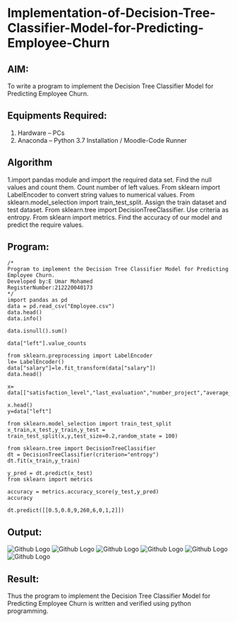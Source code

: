 # Implementation-of-Decision-Tree-Classifier-Model-for-Predicting-Employee-Churn

## AIM:
To write a program to implement the Decision Tree Classifier Model for Predicting Employee Churn.

## Equipments Required:
1. Hardware – PCs
2. Anaconda – Python 3.7 Installation / Moodle-Code Runner

## Algorithm
1.import pandas module and import the required data set.
Find the null values and count them.
Count number of left values.
From sklearn import LabelEncoder to convert string values to numerical values.
From sklearn.model_selection import train_test_split.
Assign the train dataset and test dataset.
From sklearn.tree import DecisionTreeClassifier.
Use criteria as entropy.
From sklearn import metrics.
Find the accuracy of our model and predict the require values. 
 
 
 

## Program:
~~~
/*
Program to implement the Decision Tree Classifier Model for Predicting Employee Churn.
Developed by:E Umar Mohamed 
RegisterNumber:212220040173  
*/
import pandas as pd
data = pd.read_csv("Employee.csv")
data.head()
data.info()

data.isnull().sum()

data["left"].value_counts

from sklearn.preprocessing import LabelEncoder
le= LabelEncoder()
data["salary"]=le.fit_transform(data["salary"])
data.head()

x= data[["satisfaction_level","last_evaluation","number_project","average_montly_hours","time_spend_company","Work_accident","promotion_last_5years","salary"]]

x.head()
y=data["left"]

from sklearn.model_selection import train_test_split
x_train,x_test,y_train,y_test = train_test_split(x,y,test_size=0.2,random_state = 100)

from sklearn.tree import DecisionTreeClassifier
dt = DecisionTreeClassifier(criterion="entropy")
dt.fit(x_train,y_train)

y_pred = dt.predict(x_test)
from sklearn import metrics

accuracy = metrics.accuracy_score(y_test,y_pred)
accuracy

dt.predict([[0.5,0.8,9,260,6,0,1,2]])

~~~

## Output:
![Github Logo](5.1.png)
![Github Logo](5.1.png)
![Github Logo](5.1.png)
![Github Logo](5.1.png)
![Github Logo](5.1.png)
![Github Logo](5.1.png)


## Result:
Thus the program to implement the  Decision Tree Classifier Model for Predicting Employee Churn is written and verified using python programming.
